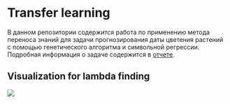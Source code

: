 # Transfer learning

В данном репозитории содержится работа по применению метода переноса знаний для задачи прогнозирования даты цветения растений с помощью генетического алгоритма и символьной регрессии. Подробная информация о задаче содержится в [отчете](https://github.com/adtsvetkov/Transfer_learning/blob/master/%D0%9E%D1%82%D1%87%D0%B5%D1%82%20Transfer%20Learning%20%D0%A6%D0%B2%D0%B5%D1%82%D0%BA%D0%BE%D0%B2.pdf). 

## Visualization for lambda finding

![](https://sun9-63.userapi.com/impg/xeTfJdcj3BPAe59GplmZyuEVpLWOSxxOmldGsQ/3Ng0nOtCs7k.jpg?size=1920x1030&quality=96&sign=abc51c5d5132ea1a43407e7124bf2ae1&type=album)

